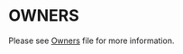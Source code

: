 # OWNERS

Please see [Owners](https://github.com/tinkerbell/.github/blob/master/OWNERS.md) file for more information.
